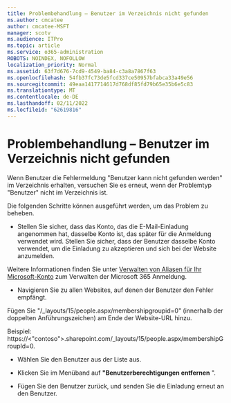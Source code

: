 ```yaml
---
title: Problembehandlung – Benutzer im Verzeichnis nicht gefunden
ms.author: cmcatee
author: cmcatee-MSFT
manager: scotv
ms.audience: ITPro
ms.topic: article
ms.service: o365-administration
ROBOTS: NOINDEX, NOFOLLOW
localization_priority: Normal
ms.assetid: 63f7d676-7cd9-4549-ba84-c3a8a7867f63
ms.openlocfilehash: 54fb37fc73de5fcd337ce50957bfabca33a49e56
ms.sourcegitcommit: 49eaa1417714617d768df85fd79b65e35b6e5c83
ms.translationtype: MT
ms.contentlocale: de-DE
ms.lasthandoff: 02/11/2022
ms.locfileid: "62619816"
---
```

# <a name="troubleshoot-issue---user-not-found-in-directory"></a>Problembehandlung – Benutzer im Verzeichnis nicht gefunden

Wenn Benutzer die Fehlermeldung "Benutzer kann nicht gefunden werden" im Verzeichnis erhalten, versuchen Sie es erneut, wenn der Problemtyp "Benutzer" nicht im Verzeichnis ist.

Die folgenden Schritte können ausgeführt werden, um das Problem zu beheben.

- Stellen Sie sicher, dass das Konto, das die E-Mail-Einladung angenommen hat, dasselbe Konto ist, das später für die Anmeldung verwendet wird. Stellen Sie sicher, dass der Benutzer dasselbe Konto verwendet, um die Einladung zu akzeptieren und sich bei der Website anzumelden. 

Weitere Informationen finden Sie unter [Verwalten von Aliasen für Ihr Microsoft-Konto</a> zum Verwalten der Microsoft 365 Anmeldung](https://support.microsoft.com/help/12407/microsoft-account-how-to-manage-aliases). 

- Navigieren Sie zu allen Websites, auf denen der Benutzer den Fehler empfängt. 

Fügen Sie "/_layouts/15/people.aspx/membershipgroupid=0" (innerhalb der doppelten Anführungszeichen) am Ende der Website-URL hinzu. 

Beispiel: https://<"contoso">.sharepoint.com/_layouts/15/people.aspx/membershipGroupId=0.

- Wählen Sie den Benutzer aus der Liste aus.

- Klicken Sie im Menüband auf **"Benutzerberechtigungen entfernen** ". 
-  Fügen Sie den Benutzer zurück, und senden Sie die Einladung erneut an den Benutzer.

